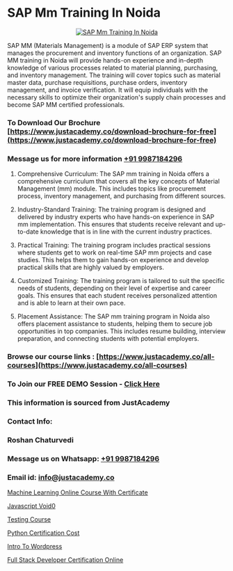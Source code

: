# SAP Mm Training In Noida

<p align="center">
  <a href="https://justacademy.co/course-detail/sap-mm-training">
    <img src="https://justacademy.co/storage2/course_image/1709190408_course_image.webp" alt="SAP Mm Training In Noida">
  </a>
</p>


SAP MM (Materials Management) is a module of SAP ERP system that manages the procurement and inventory functions of an organization. SAP MM training in Noida will provide hands-on experience and in-depth knowledge of various processes related to material planning, purchasing, and inventory management. The training will cover topics such as material master data, purchase requisitions, purchase orders, inventory management, and invoice verification. It will equip individuals with the necessary skills to optimize their organization's supply chain processes and become SAP MM certified professionals. 
### To Download Our Brochure [https://www.justacademy.co/download-brochure-for-free](https://www.justacademy.co/download-brochure-for-free)
### Message us for more information [+91 9987184296](https://api.whatsapp.com/send?phone=919987184296)
1) Comprehensive Curriculum: The SAP mm training in Noida offers a comprehensive curriculum that covers all the key concepts of Material Management (mm) module. This includes topics like procurement process, inventory management, and purchasing from different sources.

2) Industry-Standard Training: The training program is designed and delivered by industry experts who have hands-on experience in SAP mm implementation. This ensures that students receive relevant and up-to-date knowledge that is in line with the current industry practices.

3) Practical Training: The training program includes practical sessions where students get to work on real-time SAP mm projects and case studies. This helps them to gain hands-on experience and develop practical skills that are highly valued by employers.

4) Customized Training: The training program is tailored to suit the specific needs of students, depending on their level of expertise and career goals. This ensures that each student receives personalized attention and is able to learn at their own pace.

5) Placement Assistance: The SAP mm training program in Noida also offers placement assistance to students, helping them to secure job opportunities in top companies. This includes resume building, interview preparation, and connecting students with potential employers.

### Browse our course links : [https://www.justacademy.co/all-courses](https://www.justacademy.co/all-courses) 
### To Join our FREE DEMO Session - [Click Here](https://www.justacademy.co/register-for-course-demo)


### This information is sourced from JustAcademy
### Contact Info:
### Roshan Chaturvedi
### Message us on Whatsapp: [+91 9987184296](https://api.whatsapp.com/send?phone=919987184296)
### Email id: [info@justacademy.co](mailto:info@justacademy.co)
                
[Machine Learning Online Course With Certificate](https://www.linkedin.com/pulse/machine-learning-online-course-certificate-justacademy-london-5r67f?trackingId=y6DSZdba6WXZxCkryydZzQ%3D%3D&lipi=urn%3Ali%3Apage%3Ad_flagship3_company_admin%3BktV9tJs7QaWTumhj4BQ9XQ%3D%3D)

[Javascript Void0](https://www.linkedin.com/pulse/javascript-void0-justacademy-cupertino-y8hic?trackingId=CAdaVLG2tQos4rZO4yujbA%3D%3D&lipi=urn%3Ali%3Apage%3Ad_flagship3_company_admin%3BnS5tGyG4QnikczaDjz%2F1LQ%3D%3D)

[Testing Course](https://medium.com/@abhidnya.1068/testing-course-5f051ef8b666)

[Python Certification Cost](https://medium.com/@kamblerajas684/python-certification-cost-348c9798d3c9)

[Intro To Wordpress](https://justacademyin.github.io/justacademy/intro-to-wordpress)

[Full Stack Developer Certification Online](https://justacademyin.github.io/Articles/Full-Stack-Developer-Certification-Online)

